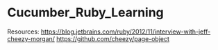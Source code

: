 # Cucumber_Ruby_Learning

Resources:
https://blog.jetbrains.com/ruby/2012/11/interview-with-jeff-cheezy-morgan/
https://github.com/cheezy/page-object
